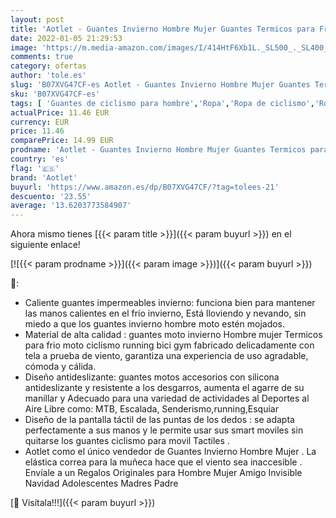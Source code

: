 ```yaml
---
layout: post
title: 'Aotlet - Guantes Invierno Hombre Mujer Guantes Termicos para Frio Moto Ciclismo Running Bici Gym para movil Tactiles Regalos Originales para Hombre Mujer Amigo Invisible Navidad Adolescentes Madres Padre'
date: 2022-01-05 21:29:53
image: 'https://m.media-amazon.com/images/I/414HtF6Xb1L._SL500_._SL400_.jpg'
comments: true
category: ofertas
author: 'tole.es'
slug: 'B07XVG47CF-es Aotlet - Guantes Invierno Hombre Mujer Guantes Termicos...'
sku: 'B07XVG47CF-es'
tags: [ 'Guantes de ciclismo para hombre','Ropa','Ropa de ciclismo','Ropa de ciclismo para hombre','Ropa específica deportiva','aotlet','navidad', ]
actualPrice: 11.46 EUR
currency: EUR
price: 11.46
comparePrice: 14.99 EUR
prodname: 'Aotlet - Guantes Invierno Hombre Mujer Guantes Termicos para Frio Moto Ciclismo Running Bici Gym para movil Tactiles Regalos Originales para Hombre Mujer Amigo Invisible Navidad Adolescentes Madres Padre'
country: 'es'
flag: '🇪🇸'
brand: 'Aotlet'
buyurl: 'https://www.amazon.es/dp/B07XVG47CF/?tag=tolees-21'
descuento: '23.55'
average: '13.6203773584907'
---
```


Ahora mismo tienes [{{< param title >}}]({{< param buyurl >}}) en el siguiente enlace!

[![{{< param prodname >}}]({{< param image >}})]({{< param buyurl >}})

🔎:

- Caliente guantes impermeables invierno: funciona bien para mantener las manos calientes en el frío invierno, Está lloviendo y nevando, sin miedo a que los guantes invierno hombre moto estén mojados.
- Material de alta calidad : guantes moto invierno Hombre mujer Termicos para frio moto ciclismo running bici gym fabricado delicadamente con tela a prueba de viento, garantiza una experiencia de uso agradable, cómoda y cálida.
- Diseño antideslizante: guantes motos accesorios con silicona antideslizante y resistente a los desgarros, aumenta el agarre de su manillar y Adecuado para una variedad de actividades al Deportes al Aire Libre como: MTB, Escalada, Senderismo,running,Esquiar
- Diseño de la pantalla táctil de las puntas de los dedos : se adapta perfectamente a sus manos y le permite usar sus smart moviles sin quitarse los guantes ciclismo para movil Tactiles .
- Aotlet como el único vendedor de Guantes Invierno Hombre Mujer . La elástica correa para la muñeca hace que el viento sea inaccesible . Envíale a un Regalos Originales para Hombre Mujer Amigo Invisible Navidad Adolescentes Madres Padre

[🛒 Visítala!!!]({{< param buyurl >}})

